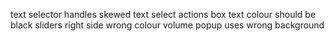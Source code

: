 text selector handles skewed
text select actions box text colour should be black
sliders right side wrong colour
volume popup uses wrong background
